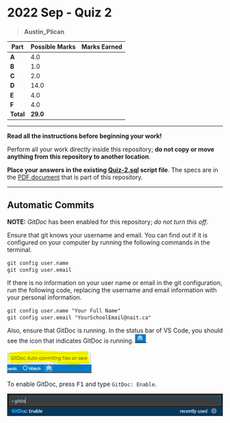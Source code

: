 # 2022 Sep - Quiz 2

> **Austin_Plican**

| **Part**  | **Possible Marks** | **Marks Earned** |
|-----------|--------------------|------------------|
| **A**     | 4.0                |                  |
| **B**     | 1.0                |                  |
| **C**     | 2.0                |                  |
| **D**     | 14.0               |                  |
| **E**     | 4.0                |                  |
| **F**     | 4.0                |                  |
| **Total** | **29.0**           |                  |

----



**Read all the instructions before beginning your work!**

Perform all your work directly inside this repository; **do not copy or move anything from this repository to another location**.

**Place your answers in the existing [Quiz-2.sql](./Quiz-2.sql) script file**. The specs are in the [PDF document](./Specs.pdf) that is part of this repository.

----

## Automatic Commits

**NOTE:** *GitDoc* has been enabled for this repository; *do not turn this off*.

Ensure that git knows your username and email. You can find out if it is configured on your computer by running the following commands in the terminal.

```shell
git config user.name
git config user.email
```

If there is no information on your user name or email in the git configuration, run the following code, replacing the username and email information with your personal information.

```shell
git config user.name "Your Full Name"
git config user.email "YourSchoolEmail@nait.ca"
```

Also, ensure that GitDoc is running. In the status bar of VS Code, you should see the icon that indicates GitDoc is running. ![Status Bar](./images/GitDoc-Status-Bar.png).

![GitDoc Autocommiting](./images/GitDoc-Status-Bar-2.png)

To enable GitDoc, press <kbd>F1</kbd> and type `GitDoc: Enable`.

![Enable GitDoc](./images/EnableGitDoc.png)
